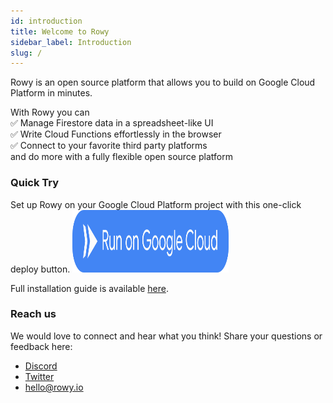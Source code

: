 ```yaml
---
id: introduction
title: Welcome to Rowy
sidebar_label: Introduction
slug: /
---
```


Rowy is an open source platform that allows you to build on Google Cloud Platform in minutes.

With Rowy you can  
✅ Manage Firestore data in a spreadsheet-like UI  
✅ Write Cloud Functions effortlessly in the browser  
✅ Connect to your favorite third party platforms  
and do more with a fully flexible open source platform 

### Quick Try

<p>Set up Rowy on your Google Cloud Platform project with this one-click deploy button.
<a href="https://deploy.cloud.run/?git_repo=https://github.com/rowyio/rowyRun.git" target="_blank">
<img src="./docs/assets/button.svg" alt="One Click Deploy"
title="One Click Deploy" width="250" height="100" /></a>
</p>

Full installation guide is available [here](./install).

### Reach us

We would love to connect and hear what you think! Share your questions or feedback here:

- [Discord](https://discord.gg/B8yAD5PDX4)
- [Twitter](https://twitter.com/rowyio)
- [hello@rowy.io](mailto:rowy.io)
